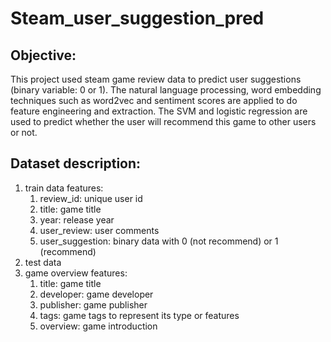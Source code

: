 # Steam_user_suggestion_pred

## Objective:
This project used steam game review data to predict user suggestions (binary variable: 0 or 1). The natural language processing, word embedding techniques such as word2vec and sentiment scores are applied to do feature engineering and extraction. The SVM and logistic regression are used to predict whether the user will recommend this game to other users or not.

## Dataset description: 
1. train data features: 
    1) review_id: unique user id
    2) title: game title
    3) year: release year
    4) user_review: user comments
    5) user_suggestion: binary data with 0 (not recommend) or 1 (recommend)
2. test data
3. game overview features: 
    1) title: game title
    2) developer: game developer
    3) publisher: game publisher
    4) tags: game tags to represent its type or features
    5) overview: game introduction
